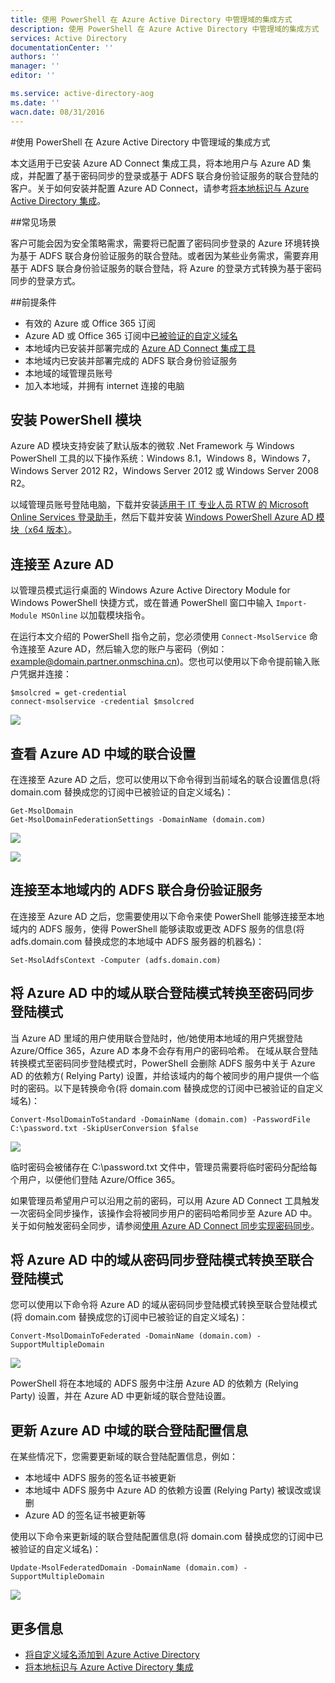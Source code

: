 ```yaml
---
title: 使用 PowerShell 在 Azure Active Directory 中管理域的集成方式
description: 使用 PowerShell 在 Azure Active Directory 中管理域的集成方式
services: Active Directory
documentationCenter: ''
authors: ''
manager: ''
editor: ''

ms.service: active-directory-aog
ms.date: ''
wacn.date: 08/31/2016
---
```


#使用 PowerShell 在 Azure Active Directory 中管理域的集成方式

本文适用于已安装 Azure AD Connect 集成工具，将本地用户与 Azure AD 集成，并配置了基于密码同步的登录或基于 ADFS 联合身份验证服务的联合登陆的客户。关于如何安装并配置 Azure AD Connect，请参考[将本地标识与 Azure Active Directory 集成](./active-directory/active-directory-aadconnect.md)。

##常见场景

客户可能会因为安全策略需求，需要将已配置了密码同步登录的 Azure 环境转换为基于 ADFS 联合身份验证服务的联合登陆。或者因为某些业务需求，需要弃用基于 ADFS 联合身份验证服务的联合登陆，将 Azure 的登录方式转换为基于密码同步的登录方式。

##前提条件

- 有效的 Azure 或 Office 365 订阅
- Azure AD 或 Office 365 订阅中[已被验证的自定义域名](./active-directory/active-directory-add-domain.md)
- 本地域内已安装并部署完成的 [Azure AD Connect 集成工具](./active-directory/active-directory-aadconnect.md)
- 本地域内已安装并部署完成的 ADFS 联合身份验证服务
- 本地域的域管理员账号
- 加入本地域，并拥有 internet 连接的电脑

## 安装 PowerShell 模块

Azure AD 模块支持安装了默认版本的微软 .Net Framework 与 Windows PowerShell 工具的以下操作系统：Windows 8.1，Windows 8，Windows 7，Windows Server 2012 R2，Windows Server 2012 或 Windows Server 2008 R2。

以域管理员账号登陆电脑，下载并安装[适用于 IT 专业人员 RTW 的 Microsoft Online Services 登录助手](https://www.microsoft.com/zh-cn/download/details.aspx?id=41950)，然后下载并安装 [Windows PowerShell Azure AD 模块（x64 版本）](http://go.microsoft.com/fwlink/p/?linkid=236297)。

## 连接至 Azure AD

以管理员模式运行桌面的 Windows Azure Active Directory Module for Windows PowerShell 快捷方式，或在普通 PowerShell 窗口中输入 `Import-Module MSOnline` 以加载模块指令。

在运行本文介绍的 PowerShell 指令之前，您必须使用 `Connect-MsolService` 命令连接至 Azure AD，然后输入您的账户与密码（例如：example@domain.partner.onmschina.cn)。您也可以使用以下命令提前输入账户凭据并连接：

```
$msolcred = get-credential
connect-msolservice -credential $msolcred
```

![](./media/aog-active-directory-manage-domain-integrate/connect-msolService.png)

## 查看 Azure AD 中域的联合设置

在连接至 Azure AD 之后，您可以使用以下命令得到当前域名的联合设置信息(将 domain.com 替换成您的订阅中已被验证的自定义域名)：

```
Get-MsolDomain
Get-MsolDomainFederationSettings -DomainName (domain.com)
```

![](./media/aog-active-directory-manage-domain-integrate/get-moldomain.png)

![](./media/aog-active-directory-manage-domain-integrate/get-federation.png)

## 连接至本地域内的 ADFS 联合身份验证服务

在连接至 Azure AD 之后，您需要使用以下命令来使 PowerShell 能够连接至本地域内的 ADFS 服务，使得 PowerShell 能够读取或更改 ADFS 服务的信息(将 adfs.domain.com 替换成您的本地域中 ADFS 服务器的机器名)：

```
Set-MsolAdfsContext -Computer (adfs.domain.com)
```

## 将 Azure AD 中的域从联合登陆模式转换至密码同步登陆模式

当 Azure AD 里域的用户使用联合登陆时，他/她使用本地域的用户凭据登陆 Azure/Office 365，Azure AD 本身不会存有用户的密码哈希。
在域从联合登陆转换模式至密码同步登陆模式时，PowerShell 会删除 ADFS 服务中关于 Azure AD 的依赖方( Relying Party) 设置，并给该域内的每个被同步的用户提供一个临时的密码。以下是转换命令(将 domain.com 替换成您的订阅中已被验证的自定义域名)：

```
Convert-MsolDomainToStandard -DomainName (domain.com) -PasswordFile C:\password.txt -SkipUserConversion $false
```

![](./media/aog-active-directory-manage-domain-integrate/convert.png)

临时密码会被储存在 C:\password.txt 文件中，管理员需要将临时密码分配给每个用户，以便他们登陆 Azure/Office 365。

如果管理员希望用户可以沿用之前的密码，可以用 Azure AD Connect 工具触发一次密码全同步操作，该操作会将被同步用户的密码哈希同步至 Azure AD 中。关于如何触发密码全同步，请参阅[使用 Azure AD Connect 同步实现密码同步](./active-directory/active-directory-aadconnectsync-implement-password-synchronization.md)。

## 将 Azure AD 中的域从密码同步登陆模式转换至联合登陆模式

您可以使用以下命令将 Azure AD 的域从密码同步登陆模式转换至联合登陆模式(将 domain.com 替换成您的订阅中已被验证的自定义域名)：

```
Convert-MsolDomainToFederated -DomainName (domain.com) -SupportMultipleDomain
```

![](./media/aog-active-directory-manage-domain-integrate/Convert-MsolDomainToFederated.png)

PowerShell 将在本地域的 ADFS 服务中注册 Azure AD 的依赖方 (Relying Party) 设置，并在 Azure AD 中更新域的联合登陆设置。

## 更新 Azure AD 中域的联合登陆配置信息

在某些情况下，您需要更新域的联合登陆配置信息，例如：

- 本地域中 ADFS 服务的签名证书被更新
- 本地域中 ADFS 服务中 Azure AD 的依赖方设置 (Relying Party) 被误改或误删
- Azure AD 的签名证书被更新等

使用以下命令来更新域的联合登陆配置信息(将 domain.com 替换成您的订阅中已被验证的自定义域名)：

```
Update-MsolFederatedDomain -DomainName (domain.com) -SupportMultipleDomain
```

![](./media/aog-active-directory-manage-domain-integrate/update.png)

## 更多信息

- [将自定义域名添加到 Azure Active Directory](./active-directory/active-directory-add-domain.md)
- [将本地标识与 Azure Active Directory 集成](./active-directory/active-directory-aadconnect.md)
